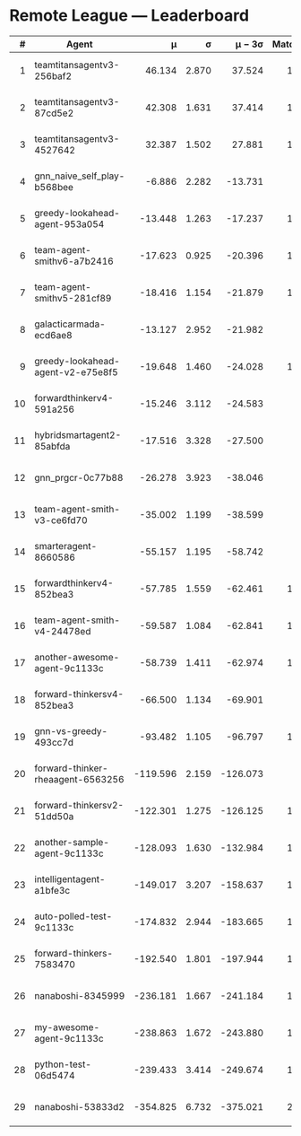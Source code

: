 # Remote League — Leaderboard

| # | Agent | μ | σ | μ − 3σ | Matches | Updated |
|---:|---|---:|---:|---:|---:|---|
| 1 | teamtitansagentv3-256baf2 | 46.134 | 2.870 | 37.524 | 1958 | 2025-08-16 15:03 |
| 2 | teamtitansagentv3-87cd5e2 | 42.308 | 1.631 | 37.414 | 1277 | 2025-08-16 15:03 |
| 3 | teamtitansagentv3-4527642 | 32.387 | 1.502 | 27.881 | 1050 | 2025-08-16 15:03 |
| 4 | gnn_naive_self_play-b568bee | -6.886 | 2.282 | -13.731 | 400 | 2025-08-16 15:03 |
| 5 | greedy-lookahead-agent-953a054 | -13.448 | 1.263 | -17.237 | 1050 | 2025-08-16 15:03 |
| 6 | team-agent-smithv6-a7b2416 | -17.623 | 0.925 | -20.396 | 1060 | 2025-08-16 15:03 |
| 7 | team-agent-smithv5-281cf89 | -18.416 | 1.154 | -21.879 | 1110 | 2025-08-16 15:03 |
| 8 | galacticarmada-ecd6ae8 | -13.127 | 2.952 | -21.982 | 410 | 2025-08-16 15:03 |
| 9 | greedy-lookahead-agent-v2-e75e8f5 | -19.648 | 1.460 | -24.028 | 1040 | 2025-08-16 15:03 |
| 10 | forwardthinkerv4-591a256 | -15.246 | 3.112 | -24.583 | 372 | 2025-08-16 15:03 |
| 11 | hybridsmartagent2-85abfda | -17.516 | 3.328 | -27.500 | 442 | 2025-08-16 15:03 |
| 12 | gnn_prgcr-0c77b88 | -26.278 | 3.923 | -38.046 | 371 | 2025-08-16 15:03 |
| 13 | team-agent-smith-v3-ce6fd70 | -35.002 | 1.199 | -38.599 | 890 | 2025-08-16 15:03 |
| 14 | smarteragent-8660586 | -55.157 | 1.195 | -58.742 | 849 | 2025-08-16 15:03 |
| 15 | forwardthinkerv4-852bea3 | -57.785 | 1.559 | -62.461 | 1147 | 2025-08-16 15:03 |
| 16 | team-agent-smith-v4-24478ed | -59.587 | 1.084 | -62.841 | 1140 | 2025-08-16 15:03 |
| 17 | another-awesome-agent-9c1133c | -58.739 | 1.411 | -62.974 | 1530 | 2025-08-16 15:03 |
| 18 | forward-thinkersv4-852bea3 | -66.500 | 1.134 | -69.901 | 845 | 2025-08-16 15:03 |
| 19 | gnn-vs-greedy-493cc7d | -93.482 | 1.105 | -96.797 | 1030 | 2025-08-16 15:03 |
| 20 | forward-thinker-rheaagent-6563256 | -119.596 | 2.159 | -126.073 | 998 | 2025-08-16 15:03 |
| 21 | forward-thinkersv2-51dd50a | -122.301 | 1.275 | -126.125 | 1038 | 2025-08-16 15:03 |
| 22 | another-sample-agent-9c1133c | -128.093 | 1.630 | -132.984 | 1520 | 2025-08-16 15:03 |
| 23 | intelligentagent-a1bfe3c | -149.017 | 3.207 | -158.637 | 1040 | 2025-08-16 15:03 |
| 24 | auto-polled-test-9c1133c | -174.832 | 2.944 | -183.665 | 1000 | 2025-08-16 15:03 |
| 25 | forward-thinkers-7583470 | -192.540 | 1.801 | -197.944 | 1030 | 2025-08-16 15:03 |
| 26 | nanaboshi-8345999 | -236.181 | 1.667 | -241.184 | 1130 | 2025-08-16 15:03 |
| 27 | my-awesome-agent-9c1133c | -238.863 | 1.672 | -243.880 | 1340 | 2025-08-16 15:03 |
| 28 | python-test-06d5474 | -239.433 | 3.414 | -249.674 | 1085 | 2025-08-16 15:03 |
| 29 | nanaboshi-53833d2 | -354.825 | 6.732 | -375.021 | 2366 | 2025-08-16 15:03 |
